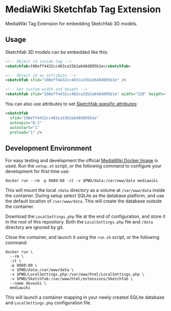 # MediaWiki Sketchfab Tag Extension

MediaWiki Tag Extension for embedding Sketchfab 3D models.

## Usage

Sketchfab 3D models can be embedded like this:

```xml
<!-- Object id inside tag -->
<sketchfab>198eff4432cc483ca33b2a648d895b1e</sketchfab>

<!-- Object id as attribute -->
<sketchfab sfid="198eff4432cc483ca33b2a648d895b1e" />

<!-- Set custom width and height -->
<sketchfab sfid="198eff4432cc483ca33b2a648d895b1e" width="320" height="240" />
```

You can also use attributes to set [Sketchfab spesific attributes](https://help.sketchfab.com/hc/en-us/articles/203509907-Embed-Models):

```xml
<sketchfab
  sfid="198eff4432cc483ca33b2a648d895b1e"
  autospin="0.2"
  autostart="1"
  preload="1" />
```


## Development Environment
For easy testing and development the official [MediaWiki Docker Image](https://hub.docker.com/_/mediawiki/) is used. Run the `setup.sh` script, or the following command to configure your development for first time use:

```shell
docker run --rm -p 8080:80 -it -v $PWD/data:/var/www/data mediawiki
```

This will mount the local `/data` directory as a volume at `/var/www/data` inside the container. During setup select SQLite as the database platform, and use the default location of `/var/www/data`. This will create the database outside the container.

Download the `LocalSettings.php` file at the end of configuration, and store it in the root of this repository. Both the `LocalSettings.php` file and `/data` directory are ignored by git.

Close the container, and launch it using the `run.sh` script, or the following command:

```shell
docker run \
  --rm \
  -it \
  -p 8080:80 \
  -v $PWD/data:/var/www/data \
  -v $PWD/LocalSettings.php:/var/www/html/LocalSettings.php \
  -v $PWD/Sketchfab:/var/www/html/extensions/Sketchfab \
  --name devwiki \
  mediawiki
```

This will launch a container mapping in your newly created SQLite database and `LocalSettings.php` configuration file.